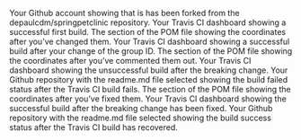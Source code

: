 Your Github account showing that is has been forked from the depaulcdm/springpetclinic repository.
Your Travis CI dashboard showing a successful first build.
The section of the POM file showing the coordinates after you’ve changed them.
Your Travis CI dashboard showing a successful build after your change of the group ID.
The section of the POM file showing the coordinates after you’ve commented them out.
Your Travis CI dashboard showing the unsuccessful build after the breaking change.
Your Github repository with the readme.md file selected showing the build failed status after the Travis CI build fails.
The section of the POM file showing the coordinates after you’ve fixed them.
Your Travis CI dashboard showing the successful build after the breaking change has been fixed.
Your Github repository with the readme.md file selected showing the build success status after the Travis CI build has recovered.

